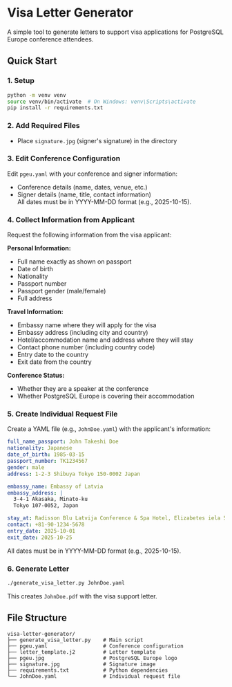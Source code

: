 # Visa Letter Generator

A simple tool to generate letters to support visa applications for PostgreSQL Europe conference attendees.

## Quick Start

### 1. Setup
```bash
python -m venv venv
source venv/bin/activate  # On Windows: venv\Scripts\activate
pip install -r requirements.txt
```

### 2. Add Required Files
- Place `signature.jpg` (signer's signature) in the directory

### 3. Edit Conference Configuration
Edit `pgeu.yaml` with your conference and signer information:
- Conference details (name, dates, venue, etc.)
- Signer details (name, title, contact information)  
All dates must be in YYYY-MM-DD format (e.g., 2025-10-15).

### 4. Collect Information from Applicant
Request the following information from the visa applicant:

**Personal Information:**
- Full name exactly as shown on passport
- Date of birth
- Nationality
- Passport number
- Passport gender (male/female)
- Full address

**Travel Information:**
- Embassy name where they will apply for the visa
- Embassy address (including city and country)
- Hotel/accommodation name and address where they will stay
- Contact phone number (including country code)
- Entry date to the country
- Exit date from the country

**Conference Status:**
- Whether they are a speaker at the conference
- Whether PostgreSQL Europe is covering their accommodation

### 5. Create Individual Request File
Create a YAML file (e.g., `JohnDoe.yaml`) with the applicant's information:

```yaml
full_name_passport: John Takeshi Doe
nationality: Japanese
date_of_birth: 1985-03-15
passport_number: TK1234567
gender: male
address: 1-2-3 Shibuya Tokyo 150-0002 Japan

embassy_name: Embassy of Latvia
embassy_address: |
  3-4-1 Akasaka, Minato-ku
  Tokyo 107-0052, Japan

stay_at: Radisson Blu Latvija Conference & Spa Hotel, Elizabetes iela 55, Riga LV-1010
contact: +81-90-1234-5678
entry_date: 2025-10-01
exit_date: 2025-10-25
```
All dates must be in YYYY-MM-DD format (e.g., 2025-10-15).

### 6. Generate Letter
```bash
./generate_visa_letter.py JohnDoe.yaml
```

This creates `JohnDoe.pdf` with the visa support letter.

## File Structure

```
visa-letter-generator/
├── generate_visa_letter.py    # Main script
├── pgeu.yaml                  # Conference configuration
├── letter_template.j2         # Letter template
├── pgeu.jpg                   # PostgreSQL Europe logo
├── signature.jpg              # Signature image
├── requirements.txt           # Python dependencies
└── JohnDoe.yaml               # Individual request file
```
